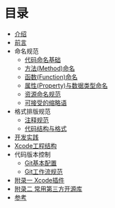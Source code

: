 # 目录

* [介绍](README.md)
* [前言](why.md)
* 命名规范
    * [代码命名基础](Code_Naming_Basics.md)
    * [方法(Method)命名](Naming_Methods.md)
    * [函数(Function)命名](Naming_Functions.md)
    * [属性(Property)与数据类型命名](Naming_Properties_and_Data_Types.md)
    * [资源命名规范](Resources_Naming.md)
    * [可接受的缩略语](Acceptable_Abbreviations_and_Acronyms.md)
* 格式排版规范
    * [注释规范](Code_Comments.md)
    * [代码结构与格式](Code_Structure_And_Format.md)
* [开发实践](Development_Practice.md)
* [Xcode工程结构](Xcode_Project.md)
* 代码版本控制
    * [Git基本配置](Git_Basic.md)
    * [Git工作流规范](Git_Flow.md)
* [附录一 Xcode插件](Xcode_Plugins.md)
* [附录二 常用第三方开源库](Third_Party_Library.md)
* [参考](Reference.md)

